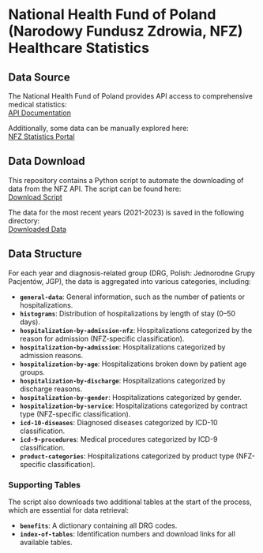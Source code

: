 # National Health Fund of Poland (Narodowy Fundusz Zdrowia, NFZ) Healthcare Statistics

## Data Source

The National Health Fund of Poland provides API access to comprehensive medical statistics:  
[API Documentation](https://api.nfz.gov.pl/app-stat-api-jgp)  

Additionally, some data can be manually explored here:  
[NFZ Statistics Portal](https://statystyki.nfz.gov.pl/Benefits)  

## Data Download

This repository contains a Python script to automate the downloading of data from the NFZ API. The script can be found here:  
[Download Script](https://github.com/tchoczewski/nfz/blob/master/download_data.py)  

The data for the most recent years (2021-2023) is saved in the following directory:  
[Downloaded Data](https://github.com/tchoczewski/nfz/tree/master/data)  

## Data Structure

For each year and diagnosis-related group (DRG, Polish: Jednorodne Grupy Pacjentów, JGP), the data is aggregated into various categories, including:  

- **`general-data`**: General information, such as the number of patients or hospitalizations.  
- **`histograms`**: Distribution of hospitalizations by length of stay (0–50 days).  
- **`hospitalization-by-admission-nfz`**: Hospitalizations categorized by the reason for admission (NFZ-specific classification).  
- **`hospitalization-by-admission`**: Hospitalizations categorized by admission reasons.  
- **`hospitalization-by-age`**: Hospitalizations broken down by patient age groups.  
- **`hospitalization-by-discharge`**: Hospitalizations categorized by discharge reasons.  
- **`hospitalization-by-gender`**: Hospitalizations categorized by gender.  
- **`hospitalization-by-service`**: Hospitalizations categorized by contract type (NFZ-specific classification).  
- **`icd-10-diseases`**: Diagnosed diseases categorized by ICD-10 classification.  
- **`icd-9-procedures`**: Medical procedures categorized by ICD-9 classification.  
- **`product-categories`**: Hospitalizations categorized by product type (NFZ-specific classification).  

### Supporting Tables  

The script also downloads two additional tables at the start of the process, which are essential for data retrieval:  
- **`benefits`**: A dictionary containing all DRG codes.  
- **`index-of-tables`**: Identification numbers and download links for all available tables.
